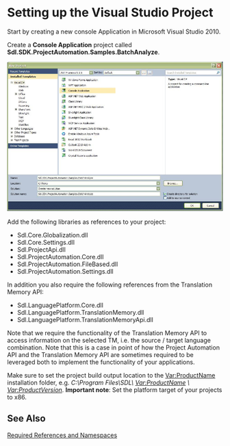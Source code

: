 Setting up the Visual Studio Project
==

Start by creating a new console Application in Microsoft Visual Studio 2010.

Create a **Console Application** project called **Sdl.SDK.ProjectAutomation.Samples.BatchAnalyze**.

![BatchAnalyzeProjectSetup](images/BatchAnalyzeProjectSetup.jpg)

Add the following libraries as references to your project:

* Sdl.Core.Globalization.dll
* Sdl.Core.Settings.dll
* Sdl.ProjectApi.dll
* Sdl.ProjectAutomation.Core.dll
* Sdl.ProjectAutomation.FileBased.dll
* Sdl.ProjectAutomation.Settings.dll

In addition you also require the following references from the Translation Memory API:

* Sdl.LanguagePlatform.Core.dll
* Sdl.LanguagePlatform.TranslationMemory.dll
* Sdl.LanguagePlatform.TranslationMemoryApi.dll

Note that we require the functionality of the Translation Memory API to access information on the selected TM, i.e. the source / target language combination. Note that this is a case in point of how the Project Automation API and the Translation Memory API are sometimes required to be leveraged both to implement the functionality of your applications.

Make sure to set the project build output location to the <Var:ProductName> installation folder, e.g. *C:\Program Files\SDL\ <Var:ProductName> \ <Var:ProductVersion>*. **Important note**: Set the platform target of your projects to x86.

See Also
--



[Required References and Namespaces](required_references_and_namespaces.md)
